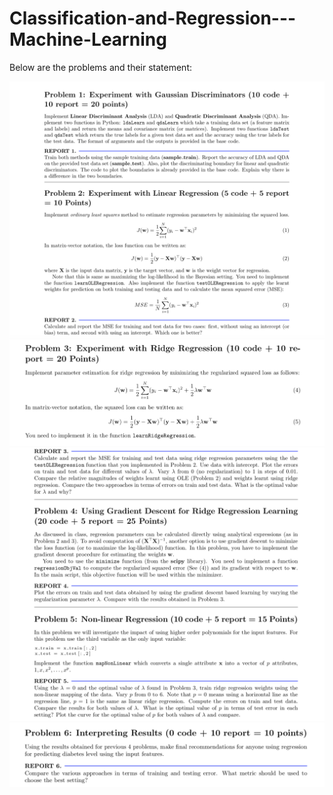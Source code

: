 # Classification-and-Regression---Machine-Learning

Below are the problems and their statement:

![img](/1.png)
![img](/2.png)
![img](/3.png)
![img](/4.png)

